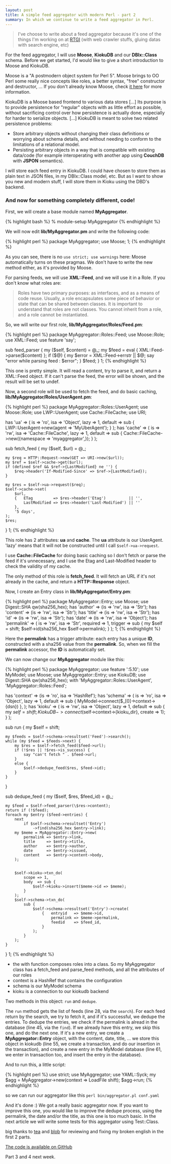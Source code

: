 ```yaml
---
layout: post
title: A simple feed aggregator with modern Perl - part 2
summary: In which we continue to write a feed aggregator in Perl.
---
```


> I've choose to write about a feed aggregator because it's one of the things I'm working on at [RTGI](http://rtgi.eu/) (with web crawler stuffs, gluing datas with search engine, etc)

For the feed aggregator, I will use **Moose**, **KiokuDB** and our **DBIx::Class** schema. Before we get started, I'd would like to give a short introduction to Moose and KiokuDB.

Moose is a "A postmodern object system for Perl 5".  Moose brings to OO Perl some really nice concepts like roles, a better syntax, "free" constructor and destructor, ... If you don't already know Moose, check [it here](http://www.iinteractive.com/moose/) for more information.

KiokuDB is a Moose based frontend to various data stores [...] Its purpose is to provide persistence for "regular" objects with as little effort as possible, without sacrificing control over how persistence is actually done, especially for harder to serialize objects. [...] KiokuDB is meant to solve two related persistence problems:

* Store arbitrary objects without changing their class definitions or worrying about schema details, and without needing to conform to the limitations of a relational model.
* Persisting arbitrary objects in a way that is compatible with existing data/code (for example interoperating with another app using **CouchDB** with **JSPON** semantics).

I will store each feed entry in KiokuDB. I could have chosen to store them as plain text in JSON files, in my DBIx::Class model, etc. But as I want to show you new and modern stuff, I will store them in Kioku using the DBD's backend.

### And now for something completely different, code!

First, we will create a base module named **MyAggregator**.

{% highlight bash %}
% module-setup MyAggregator
{% endhighlight %}

We will now edit **lib/MyAggregator.pm** and write the following code:

{% highlight perl %}
package MyAggregator;
use Moose;
1;
{% endhighlight %}

As you can see, there is no `use strict; use warnings` here: Moose automatically turns on these pragmas. We don't have to write the new method either, as it's provided by Moose.

For parsing feeds, we will use **XML::Feed**, and we will use it in a Role. If you don't know what roles are:

> Roles have two primary purposes: as interfaces, and as a means of code reuse.  Usually, a role encapsulates some piece of behavior or state that can be shared between classes. It is important to understand that roles are not classes. You cannot inherit from a role, and a role cannot be instantiated.

So, we will write our first role, **lib/MyAggregator/Roles/Feed.pm**:

{% highlight perl %}
package MyAggregator::Roles::Feed;
use Moose::Role;
use XML::Feed;
use feature 'say';

sub feed_parser {
    my ($self, $content) = @_;
    my $feed = eval { XML::Feed->parse($content) };
    if ($@) {
        my $error = XML::Feed->errstr || $@;
        say "error while parsing feed : $error";
    }
    $feed;
}
1;
{% endhighlight %}

This one is pretty simple. It will read a content, try to parse it, and return a XML::Feed object. If it can't parse the feed, the error will be shown, and the result will be set to undef.

Now, a second role will be used to fetch the feed, and do basic caching, **lib/MyAggregator/Roles/UserAgent.pm**:

{% highlight perl %}
package MyAggregator::Roles::UserAgent;
use Moose::Role;
use LWP::UserAgent;
use Cache::FileCache;
use URI;

has 'ua' => (
    is      => 'ro',
    isa     => 'Object',
    lazy    => 1,
    default => sub { LWP::UserAgent->new(agent => 'MyUberAgent'); }
);
has 'cache' => (
    is   => 'rw',
    isa  => 'Cache::FileCache',
    lazy => 1,
    default =>
        sub { Cache::FileCache->new({namespace => 'myaggregator',}); }
);

sub fetch_feed {
    my ($self, $url) = @_;

    my $req = HTTP::Request->new(GET => URI->new($url));
    my $ref = $self->cache->get($url);
    if (defined $ref && $ref->{LastModified} ne '') {
        $req->header('If-Modified-Since' => $ref->{LastModified});
    }

    my $res = $self->ua->request($req);
    $self->cache->set(
        $url,
        {   ETag         => $res->header('Etag')          || '',
            LastModified => $res->header('Last-Modified') || ''
        },
        '5 days',
    );
    $res;
}
1;
{% endhighlight %}

This role has 2 attributes: **ua** and **cache**. The **ua** attribute is our UserAgent. 'lazy' means that it will not be constructed until I call `$self->ua->request`.

I use **Cache::FileCache** for doing basic caching so I don't fetch or parse the feed if it's unnecessary, and I use the Etag and Last-Modified header to check the validity of my cache.

The only method of this role is **fetch_feed**. It will fetch an URL if it's not already in the cache, and return a **HTTP::Response** object.

Now, I create an Entry class in **lib/MyAggregator/Entry.pm**:

{% highlight perl %}
package MyAggregator::Entry;
use Moose;
use Digest::SHA qw(sha256_hex);
has 'author'  => (is => 'rw', isa => 'Str');
has 'content' => (is => 'rw', isa => 'Str');
has 'title'   => (is => 'rw', isa => 'Str');
has 'id'      => (is => 'rw', isa => 'Str');
has 'date'    => (is => 'rw', isa => 'Object');
has 'permalink' => (
    is       => 'rw',
    isa      => 'Str',
    required => 1,
    trigger  => sub {
        my $self = shift;
        $self->id(sha256_hex $self->permalink);
    }
);
1;
{% endhighlight %}

Here the **permalink** has a trigger attribute: each entry has a unique **ID**, constructed with a sha256 value from the **permalink**. So, when we fill the **permalink** accessor, the **ID** is automatically set.

We can now change our **MyAggregator** module like this:

{% highlight perl %}
package MyAggregator;
use feature ':5.10';
use MyModel;
use Moose;
use MyAggregator::Entry;
use KiokuDB;
use Digest::SHA qw(sha256_hex);
with 'MyAggregator::Roles::UserAgent', 'MyAggregator::Roles::Feed';

has 'context' => (is => 'ro', isa => 'HashRef');
has 'schema' => (
    is      => 'ro',
    isa     => 'Object',
    lazy    => 1,
    default => sub { MyModel->connect($_[0]->context->{dsn}) },
);
has 'kioku' => (
    is      => 'rw',
    isa     => 'Object',
    lazy    => 1,
    default => sub {
        my $self = shift;
        KiokuDB->connect($self->context->{kioku_dir}, create => 1);
    }
);

sub run {
    my $self = shift;

    my $feeds = $self->schema->resultset('Feed')->search();
    while (my $feed = $feeds->next) {
        my $res = $self->fetch_feed($feed->url);
        if (!$res || !$res->is_success) {
            say "can't fetch " . $feed->url;
        }
        else {
            $self->dedupe_feed($res, $feed->id);
        }
    }
}

sub dedupe_feed {
    my ($self, $res, $feed_id) = @_;

    my $feed = $self->feed_parser(\$res->content);
    return if (!$feed);
    foreach my $entry ($feed->entries) {
        next
            if $self->schema->resultset('Entry')
                ->find(sha256_hex $entry->link);
        my $meme = MyAggregator::Entry->new(
            permalink => $entry->link,
            title     => $entry->title,
            author    => $entry->author,
            date      => $entry->issued,
            content   => $entry->content->body,
        );


        $self->kioku->txn_do(
            scope => 1,
            body  => sub {
                $self->kioku->insert($meme->id => $meme);
            }
        );
        $self->schema->txn_do(
            sub {
                $self->schema->resultset('Entry')->create(
                    {   entryid   => $meme->id,
                        permalink => $meme->permalink,
                        feedid    => $feed_id,
                    }
                );
            }
        );
    }
}
1;
{% endhighlight %}


* the with function composes roles into a class. So my MyAggregator class has a fetch\_feed and parse\_feed methods, and all the attributes of our roles
* context is a HashRef that contains the configuration
* schema is our MyModel schema
 * kioku is a connection to our kiokudb backend

Two methods in this object: `run` and `dedupe`.

The `run` method gets the list of feeds (line 28, via the `search`). For each feed return by the search, we try to fetch it, and if it's successful, we dedupe the entries. To dedupe the entries, we check if the permalink is alread in the database (line 45, via the `find`). If we already have this entry, we skip this one, and do the next one. If it's a new entry, we create a **MyAggregator::Entry** object, with the content, date, title, ... we store this object in kiokudb (line 55, we create a transaction, and do our insertion in the transaction), and create a new entry in the MyModel database (line 61, we enter in transaction too, and insert the entry in the database).

And to run this, a little script:

{% highlight perl %}
use strict;
use MyAggregator;
use YAML::Syck;
my $agg = MyAggregator->new(context => LoadFile shift);
$agg->run;
{% endhighlight %}

so we can run our aggregator like this `perl bin/aggregator.pl conf.yaml`

And it's done :) We got a really basic aggregator now. If you want to improve this one, you would like to improve the dedupe process, using the permalink, the date and/or the title, as this one is too much basic. In the next article we will write some tests for this aggregator using Test::Class.

big thanks to [tea](http://bunniesincyberspace.wordpress.com/) and [blob](http://code.google.com/p/tinyaml/) for reviewing and fixing my broken english in the first 2 parts.

[The code is available on GitHub](http://github.com/franckcuny/ironman-myaggregator/tree/master)

Part 3 and 4 next week.
